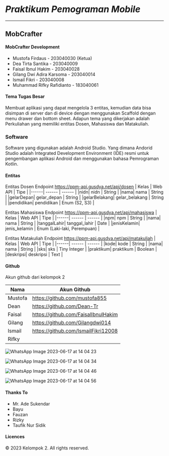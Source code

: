 # *Praktikum Pemograman Mobile*
-----
## MobCrafter

#### MobCrafter Development
- Mustofa Firdaus - 203040030 (Ketua)
- Dea Tirta Santika - 203040009
- Faisal Ibnul Hakim - 203040028
- Gilang Dwi Adira Karsoma - 203040014
- Ismail Fikri - 203040008
- Muhammad Rifky Rafidianto - 183040061

#### Tema Tugas Besar
Membuat aplikasi yang dapat mengelola 3 entitas, kemudian data bisa disimpan di server dan di device dengan menggunakan Scaffold dengan menu drawer dan bottom sheet.
Adapun tema yang dikerjakan adalah Perkuliahan yang memiliki entitas Dosen, Mahasiswa dan Matakuliah.

### Software
Software yang digunakan adalah Android Studio. Yang dimana Andorid Studio adalah Integrated Development Environment (IDE) resmi untuk pengembangan aplikasi Android dan menggunakan bahasa Pemrograman Kotlin.

#### Entitas
Entitas Dosen
Endpoint https://ppm-api.gusdya.net/api/dosen
| Kelas | Web API | Tipe |
|------| ------ | ------ |
|nidn| nidn | String |
|nama| nama | String |
|gelarDepan| gelar_depan | String |
|gelarBelakang| gelar_belakang | String |
|pendidikan| pendidikan | Enum (S2, S3) |

Entitas Mahasiswa
Endpoint https://ppm-api.gusdya.net/api/mahasiswa
| Kelas | Web API | Tipe |
|------| ------ | ------ |
|npm| npm | String |
|nama| nama | String |
|tanggalLahir| tanggal_lahir | Date |
|jenisKelamin| jenis_kelamin | Enum (Laki-laki, Perempuan) |

Entitas Matakuliah
Endpoint https://ppm-api.gusdya.net/api/matakuliah
| Kelas | Web API | Tipe |
|------| ------ | ------ |
|kode| kode | String |
|nama| nama | String |
|sks| sks | Tiny Integer |
|praktikum| praktikum | Boolean |
|deskripsi| deskripsi | Text |

#### Github
Akun github dari kelompok 2

| Nama | Akun Github |
| ------ | ------ |
| Mustofa | https://github.com/mustofa855 |
| Dean | https://github.com/Dean-Tr |
| Faisal | https://github.com/FaisalIbnulHakim |
| Gilang | https://github.com/Gilangdwi014 |
| Ismail | https://github.com/IsmailFikri12008 |
| Rifky |  |

![WhatsApp Image 2023-06-17 at 14 04 23](https://github.com/IsmailFikri12008/Praktikum-Mobile/assets/113658390/81cd4db2-525d-4bb7-ad9c-8ee944c64918)

![WhatsApp Image 2023-06-17 at 14 04 34](https://github.com/IsmailFikri12008/Praktikum-Mobile/assets/113658390/6c41b048-f090-450f-ab3a-8c287e4d152e)

![WhatsApp Image 2023-06-17 at 14 04 46](https://github.com/IsmailFikri12008/Praktikum-Mobile/assets/113658390/37f836cc-bdc6-4828-b96b-f81085f40673)

![WhatsApp Image 2023-06-17 at 14 04 56](https://github.com/IsmailFikri12008/Praktikum-Mobile/assets/113658390/6a159dfe-e388-48e7-a4f2-dff28841c2e2)


#### Thanks To
- Mr. Ade Sukendar
- Bayu
- Fauzan
- Rizky
- Taufik Nur Sidik 

#### Licences
© 2023 Kelompok 2. All rights reserved.
